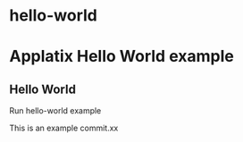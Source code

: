 # hello-world

# Applatix Hello World example

## Hello World

Run hello-world example 

This is an example commit.xx
